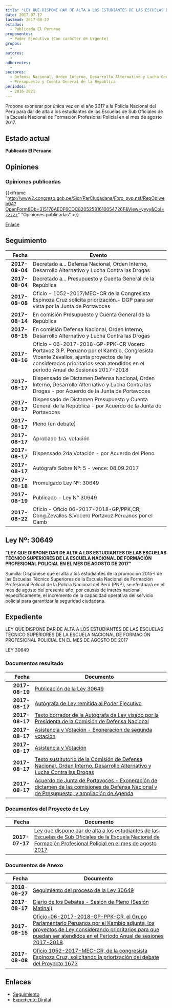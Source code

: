 ```yaml
---
title: "LEY QUE DISPONE DAR DE ALTA A LOS ESTUDIANTES DE LAS ESCUELAS DE SUB OFICIALES DE LA ESCUELA NACIONAL DE FORMACIÓN PROFESIONAL POLICIAL EN EL MES DE AGOSTO 2017"
date: 2017-07-17
lastmod: 2017-08-22
estados: 
  - Publicado El Peruano
proponentes: 
  - Poder Ejecutivo (Con carácter de Urgente)
grupos: 
  - 
autores: 
  - 
adherentes: 
  - 
sectores: 
  - Defensa Nacional, Orden Interno, Desarrollo Alternativo y Lucha Contra las Drogas
  - Presupuesto y Cuenta General de la República
periodos: 
  - 2016-2021
---
```


Propone exonerar por única vez en el año 2017 a la Policía Nacional del Perú para dar de alta a los estudiantes de las Escuelas de Sub Oficiales de la Escuela Nacional de Formación Profesional Policial en el mes de agosto 2017.


## Estado actual

**Publicado El Peruano**

## Opiniones

### Opiniones publicadas

{{<iframe "http://www2.congreso.gob.pe/Sicr/ParCiudadana/Foro_pvp.nsf/RepOpiweb04?OpenForm&Db=315176AEDF6CDC82052581610054726F&View=yyyy&Col=zzzzz" "Opiniones publicadas" >}}

[Enlace](http://www2.congreso.gob.pe/Sicr/ParCiudadana/Foro_pvp.nsf/RepOpiweb04?OpenForm&Db=315176AEDF6CDC82052581610054726F&View=yyyy&Col=zzzzz)

## Seguimiento

| Fecha | Evento |
|------:|--------|
| **2017-08-04** | Decretado a... Defensa Nacional, Orden Interno, Desarrollo Alternativo y Lucha Contra las Drogas|
| **2017-08-04** | Decretado a... Presupuesto y Cuenta General de la República|
| **2017-08-08** | Oficio - 1052-2017/MEC-CR de la Congresista Espinoza Cruz solicita priorización.- DGP para ser vista por la Junta de Portavoces|
| **2017-08-14** | En comisión Presupuesto y Cuenta General de la República|
| **2017-08-15** | En comisión Defensa Nacional, Orden Interno, Desarrollo Alternativo y Lucha Contra las Drogas|
| **2017-08-16** | Oficio - 06-2017-2018-GP-PPK-CR Vocero Portavoz G.P. Peruano por el Kambio, Congresista Vicente Zevallos, ajunta proyectos de ley considerados prioritarios sean atendidos en el período Anual de Sesiones 2017-2018|
| **2017-08-17** | Dispensado de Dictamen Defensa Nacional, Orden Interno, Desarrollo Alternativo y Lucha Contra las Drogas - por Acuerdo de la Junta de Portavoces|
| **2017-08-17** | Dispensado de Dictamen Presupuesto y Cuenta General de la República - por Acuerdo de la Junta de Portavoces|
| **2017-08-17** | Pleno (en debate)|
| **2017-08-17** | Aprobado 1ra. votación|
| **2017-08-17** | Dispensado 2da Votación - por Acuerdo del Pleno|
| **2017-08-17** | Autógrafa Sobre Nº: 5 - vence: 08.09.2017|
| **2017-08-18** | Promulgado Ley Nº: 30649|
| **2017-08-19** | Publicado - Ley N° 30649|
| **2017-08-22** | Oficio - Oficio 06-2017-2018-GP/PPK,CR; Cong.Zevallos S.Vocero Portavoz Peruanos por el Camb|

## Ley Nº: 30649

**"LEY QUE DISPONE DAR DE ALTA A LOS ESTUDIANTES DE LAS ESCUELAS TÉCNICO SUPERIORES DE LA ESCUELA NACIONAL DE FORMACIÓN PROFESIONAL POLICIAL EN EL MES DE AGOSTO DE 2017"**

Sumilla: Dispónese que el alta a los estudiantes de la promoción 2015-I de las Escuelas Técnico Superiores de la Escuela Nacional de Formación Profesional Policial de la Policía Nacional del Perú (PNP), se efectuará en el mes de agosto del presente año, por causas de interés nacional, específicamente, el incremento de la capacidad operativa del servicio policial para garantizar la seguridad ciudadana.


## Expediente

LEY QUE DISPONE DAR DE ALTA A LOS ESTUDIANTES DE LAS ESCUELAS TÉCNICO SUPERIORES DE LA ESCUELA NACIONAL DE FORMACIÓN PROFESIONAL POLICIAL EN EL MES DE AGOSTO DE 2017

LEY 30649


### Documentos resultado

| Fecha | Documento |
|------:|--------|
| **2017-08-19** | [Publicación de la Ley 30649](http://www.leyes.congreso.gob.pe/Documentos/2016_2021/ADLP/Normas_Legales/30649-LEY.pdf) |
| **2017-08-17** | [Autógrafa de Ley remitida al Poder Ejecutivo](http://www.leyes.congreso.gob.pe/Documentos/2016_2021/ADLP/Texto_Aprobado/AU0167320170817.pdf) |
| **2017-08-17** | [Texto borrador de la Autógrafa de Ley visado por la Presidenta de la Comisión de Defensa Nacional](http://www.leyes.congreso.gob.pe/Documentos/2016_2021/Texto_Borrador_de_Autografa/BAU0167320170817.PDF) |
| **2017-08-17** | [Asistencia y Votación - Exoneración de segunda votación](http://www.leyes.congreso.gob.pe/Documentos/2016_2021/Asistencia_y_Votacion/Proyectos_de_Ley/Exoneracion_de_Segunda_Votacion/AVESV0167320170817.pdf) |
| **2017-08-17** | [Asistencia y Votación](http://www.leyes.congreso.gob.pe/Documentos/2016_2021/Asistencia_y_Votacion/Proyectos_de_Ley/AV0167320170817.pdf) |
| **2017-08-17** | [Texto sustitutorio de la Comisión de Defensa Nacional, Orden Interno, Desarrollo Alternativo y Lucha Contra las Drogas](http://www.leyes.congreso.gob.pe/Documentos/2016_2021/Texto_Sustitutorio/Proyectos_de_Ley/TS0167320170817.PDF) |
| **2017-08-17** | [Acuerdo de Junta de Portavoces - Exoneración de dictamen de las comisiones de Defensa Nacional y de Presupuesto, y ampliación de Agenda](http://www.leyes.congreso.gob.pe/Documentos/2016_2021/Acuerdos/Junta_Portavoces/AJP0167320170817.pdf) |

### Documentos del Proyecto de Ley

| Fecha | Documento |
|------:|--------|
| **2017-07-17** | [Ley que dispone dar de alta a los estudiantes de las Escuelas de Sub Oficiales de la Escuela Nacional de Formación Profesional Policial en el mes de agosto 2017](http://www.leyes.congreso.gob.pe/Documentos/2016_2021/Proyectos_de_Ley_y_de_Resoluciones_Legislativas/PL0167320170717.pdf) |

### Documentos de Anexo

| Fecha | Documento |
|------:|--------|
| **2018-06-27** | [Seguimiento del proceso de la Ley 30649](http://www.leyes.congreso.gob.pe/Documentos/2016_2021/Seguimiento_de_Proyectos_de_Ley/01673PL20170628.PDF) |
| **2017-08-17** | [Diario de los Debates - Sesión de Pleno (Sesión Matinal)](http://www2.congreso.gob.pe/Sicr/DiarioDebates/Publicad.nsf/SesionesPleno/05256D6E0073DFE90525818000024064/$FILE/PLO-2017-5.pdf) |
| **2017-08-15** | [Oficio-06-2017-2018-GP-PPK-CR, el Grupo Parlamentario Peruanos por el Kambio adjunta, los proyectos de Ley considerando prioritarios para que puedan ser atendidos en el Periodo Anual de sesiones 2017-2018](http://www.leyes.congreso.gob.pe/Documentos/2016_2021/Oficios/Grupos_Parlamentarios/OFICIO-06-2017-2018-GP-PPK-CR.pdf) |
| **2017-08-08** | [Oficio 1052-2017-MEC-CR, de la congresista Espinoza Cruz, solicitando la priorización del debate del Proyecto 1673](http://www.leyes.congreso.gob.pe/Documentos/2016_2021/Oficios/Congresistas/OFICIO-1052-2017-MEC-CR.pdf) |

## Enlaces 

- [Seguimiento](http://www2.congreso.gob.pe/Sicr/TraDocEstProc/CLProLey2016.nsf/f7fff46988ca05b1052578e100829cc7/d3e55ab72c75bc680525816100521881?OpenDocument)
- [Expediente Digital](http://www2.congreso.gob.pehttp://www2.congreso.gob.pe/Sicr/TraDocEstProc/CLProLey2016.nsf/f7fff46988ca05b1052578e100829cc7/d3e55ab72c75bc680525816100521881?OpenDocument&Click=05257FB7005EB655.eb71d0cf91d8294e05256cdf006b5706/$Body/0.1C6C)
